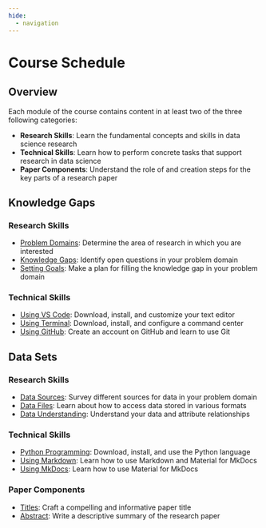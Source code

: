 ```yaml
---
hide:
  - navigation
---
```


# Course Schedule

## Overview

Each module of the course contains content in at least two of the three
following categories:

- **Research Skills**: Learn the fundamental concepts and skills in data science research
- **Technical Skills**: Learn how to perform concrete tasks that support research in data science
- **Paper Components**: Understand the role of and creation steps for the key parts of a research paper

## Knowledge Gaps

### Research Skills

- [Problem Domains](/research-skills/problem-domains/): Determine the area of research in which you are interested
- [Knowledge Gaps](/research-skills/knowledge-gaps/): Identify open questions in your problem domain
- [Setting Goals](/research-skills/setting-goals/): Make a plan for filling the knowledge gap in your problem domain

### Technical Skills

- [Using VS Code](/technical-skills/using-vscode/): Download, install, and customize your text editor
- [Using Terminal](/technical-skills/using-terminal/): Download, install, and configure a command center
- [Using GitHub](/technical-skills/using-github/): Create an account on GitHub and learn to use Git

## Data Sets

### Research Skills

- [Data Sources](/research-skills/data-sources/): Survey different sources for data in your problem domain
- [Data Files](/research-skills/data-files/): Learn about how to access data stored in various formats
- [Data Understanding](/research-skills/data-understanding/): Understand your data and attribute relationships

### Technical Skills

- [Python Programming](/technical-skills/python-programming/): Download, install, and use the Python language
- [Using Markdown](/technical-skills/using-markdown/): Learn how to use Markdown and Material for MkDocs
- [Using MkDocs](/technical-skills/using-mkdocs/): Learn how to use Material for MkDocs

### Paper Components

- [Titles](/paper-components/paper-titles/): Craft a compelling and informative paper title
- [Abstract](/paper-components/paper-abstracts/): Write a descriptive summary of the research paper
